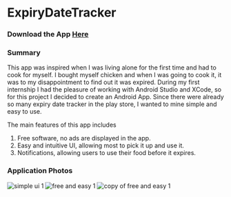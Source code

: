 # ExpiryDateTracker

### Download the App [Here](https://play.google.com/store/apps/details?id=com.lumibao.expirydatetracker)

### Summary
This app was inspired when I was living alone for the first time and had to cook for myself. I bought myself chicken and when I was going to cook it, it was to my disappointment to find out it was expired. During my first internship I had the pleasure of working with Android Studio and XCode, so for this project I decided to create an Android App. Since there were already so many expiry date tracker in the play store, I wanted to mine simple and easy to use.

The main features of this app includes
1. Free software, no ads are displayed in the app.
2. Easy and intuitive UI, allowing most to pick it up and use it.
3. Notifications, allowing users to use their food before it expires.

### Application Photos
![simple ui 1](https://user-images.githubusercontent.com/31720028/51189761-b1ed3600-18ae-11e9-9ba6-bf86c93b3840.png) ![free and easy 1](https://user-images.githubusercontent.com/31720028/51189920-160ffa00-18af-11e9-933f-92e68868ba1f.png) ![copy of free and easy 1](https://user-images.githubusercontent.com/31720028/51189940-23c57f80-18af-11e9-8a6b-d627f98972b2.png)

